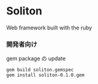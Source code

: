 # Soliton
Web framework built with the ruby

### 開発者向け
gem package の update

```
gem build soliton.gemspec
gem install soliton-0.1.0.gem
```